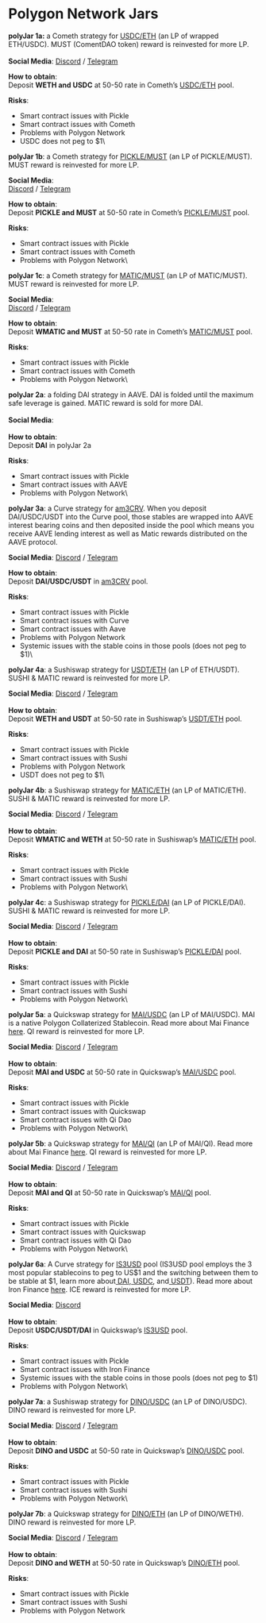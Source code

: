 # Polygon Network Jars

**polyJar 1a:** a Cometh strategy for [USDC/ETH](https://swap.cometh.io/#/add/0x2791bca1f2de4661ed88a30c99a7a9449aa84174/0x7ceb23fd6bc0add59e62ac25578270cff1b9f619) (an LP of wrapped ETH/USDC). MUST (ComentDAO token) reward is reinvested for more LP.\
\
**Social Media**: [Discord](https://discord.gg/mcXn2R2QRx) / [Telegram](https://t.me/cometh\_io)

**How to obtain**:\
Deposit **WETH and USDC** at 50-50 rate in Cometh’s [USDC/ETH](https://swap.cometh.io/#/add/0x2791bca1f2de4661ed88a30c99a7a9449aa84174/0x7ceb23fd6bc0add59e62ac25578270cff1b9f619) pool.

**Risks**:

* Smart contract issues with Pickle
* Smart contract issues with Cometh
* Problems with Polygon Network
* USDC does not peg to $1\


**polyJar 1b**: a Cometh strategy for [PICKLE/MUST](https://swap.cometh.io/#/add/0x9c78ee466d6cb57a4d01fd887d2b5dfb2d46288f/0x2b88ad57897a8b496595925f43048301c37615da) (an LP of PICKLE/MUST). MUST reward is reinvested for more LP.

**Social Media**:\
[Discord](https://discord.gg/mcXn2R2QRx) / [Telegram](https://t.me/cometh\_io)

**How to obtain**:\
Deposit **PICKLE and MUST** at 50-50 rate in Cometh’s [PICKLE/MUST](https://swap.cometh.io/#/add/0x9c78ee466d6cb57a4d01fd887d2b5dfb2d46288f/0x2b88ad57897a8b496595925f43048301c37615da) pool.

**Risks**:

* Smart contract issues with Pickle
* Smart contract issues with Cometh
* Problems with Polygon Network\


**polyJar 1c**: a Cometh strategy for [MATIC/MUST](https://swap.cometh.io/#/add/0x9c78ee466d6cb57a4d01fd887d2b5dfb2d46288f/0x0d500B1d8E8eF31E21C99d1Db9A6444d3ADf1270) (an LP of MATIC/MUST). MUST reward is reinvested for more LP.

**Social Media**:\
[Discord](https://discord.gg/mcXn2R2QRx) / [Telegram](https://t.me/cometh\_io)

**How to obtain**:\
Deposit **WMATIC and MUST** at 50-50 rate in Cometh’s [MATIC/MUST](https://swap.cometh.io/#/add/0x9c78ee466d6cb57a4d01fd887d2b5dfb2d46288f/0x0d500B1d8E8eF31E21C99d1Db9A6444d3ADf1270) pool.

**Risks**:

* Smart contract issues with Pickle
* Smart contract issues with Cometh
* Problems with Polygon Network\


**polyJar 2a**: a folding DAI strategy in AAVE. DAI is folded until the maximum safe leverage is gained. MATIC reward is sold for more DAI.\
\
**Social Media**:\
\
**How to obtain**:\
Deposit **DAI** in polyJar 2a

**Risks**:

* Smart contract issues with Pickle
* Smart contract issues with AAVE
* Problems with Polygon Network\


**polyJar 3a**: a Curve strategy for [am3CRV](https://polygon.curve.fi/aave/deposit). When you deposit DAI/USDC/USDT into the Curve pool, those stables are wrapped into AAVE interest bearing coins and then deposited inside the pool which means you receive AAVE lending interest as well as Matic rewards distributed on the AAVE protocol.

**Social Media**: [Discord](https://discord.gg/mcXn2R2QRx) / [Telegram](https://t.me/cometh\_io)

**How to obtain**:\
Deposit **DAI/USDC/USDT** in [am3CRV](https://polygon.curve.fi/aave/deposit) pool.

**Risks**:

* Smart contract issues with Pickle
* Smart contract issues with Curve
* Smart contract issues with Aave
* Problems with Polygon Network
* Systemic issues with the stable coins in those pools (does not peg to $1)\


**polyJar 4a**: a Sushiswap strategy for [USDT/ETH](https://app.sushi.com/add/0x7ceb23fd6bc0add59e62ac25578270cff1b9f619/0xc2132d05d31c914a87c6611c10748aeb04b58e8f) (an LP of ETH/USDT). SUSHI & MATIC reward is reinvested for more LP.

**Social Media**: [Discord](https://discord.com/invite/6PNv2nF) / [Telegram\
](https://t.me/yearnfinance)\
**How to obtain**:\
Deposit **WETH and USDT** at 50-50 rate in Sushiswap’s [USDT/ETH](https://app.sushi.com/add/0x7ceb23fd6bc0add59e62ac25578270cff1b9f619/0xc2132d05d31c914a87c6611c10748aeb04b58e8f) pool.

**Risks**:

* Smart contract issues with Pickle
* Smart contract issues with Sushi
* Problems with Polygon Network
* USDT does not peg to $1\


**polyJar 4b**: a Sushiswap strategy for [MATIC/ETH](https://app.sushi.com/add/0x7ceb23fd6bc0add59e62ac25578270cff1b9f619/0x0d500B1d8E8eF31E21C99d1Db9A6444d3ADf1270) (an LP of MATIC/ETH). SUSHI & MATIC reward is reinvested for more LP.

**Social Media**: [Discord](https://discord.com/invite/6PNv2nF) / [Telegram\
](https://t.me/yearnfinance)\
**How to obtain**:\
Deposit **WMATIC and WETH** at 50-50 rate in Sushiswap’s [MATIC/ETH](https://app.sushi.com/add/0x7ceb23fd6bc0add59e62ac25578270cff1b9f619/0x0d500B1d8E8eF31E21C99d1Db9A6444d3ADf1270) pool.

**Risks**:

* Smart contract issues with Pickle
* Smart contract issues with Sushi
* Problems with Polygon Network\


**polyJar 4c**: a Sushiswap strategy for [PICKLE/DAI](https://app.sushi.com/add/0x2b88aD57897A8b496595925F43048301C37615Da/0x8f3Cf7ad23Cd3CaDbD9735AFf958023239c6A063) (an LP of PICKLE/DAI). SUSHI & MATIC reward is reinvested for more LP.

**Social Media**: [Discord](https://discord.com/invite/6PNv2nF) / [Telegram\
](https://t.me/yearnfinance)\
**How to obtain**:\
Deposit **PICKLE and DAI** at 50-50 rate in Sushiswap’s [PICKLE/DAI](https://app.sushi.com/add/0x2b88aD57897A8b496595925F43048301C37615Da/0x8f3Cf7ad23Cd3CaDbD9735AFf958023239c6A063) pool.

**Risks**:

* Smart contract issues with Pickle
* Smart contract issues with Sushi
* Problems with Polygon Network\


**polyJar 5a**: a Quickswap strategy for [MAI/USDC](https://quickswap.exchange/#/add/0xa3Fa99A148fA48D14Ed51d610c367C61876997F1/0x2791Bca1f2de4661ED88A30C99A7a9449Aa84174) (an LP of MAI/USDC). MAI is a native Polygon Collaterized Stablecoin. Read more about Mai Finance [here](https://docs.mai.finance). QI reward is reinvested for more LP.

**Social Media**: [Discord](https://discord.gg/mQq55j65xJ) / [Telegram\
](https://t.me/QiDaoProtocol)\
**How to obtain**:\
Deposit **MAI and USDC** at 50-50 rate in Quickswap’s [MAI/USDC](https://quickswap.exchange/#/add/0xa3Fa99A148fA48D14Ed51d610c367C61876997F1/0x2791Bca1f2de4661ED88A30C99A7a9449Aa84174) pool.

**Risks**:

* Smart contract issues with Pickle
* Smart contract issues with Quickswap
* Smart contract issues with Qi Dao
* Problems with Polygon Network\


**polyJar 5b**: a Quickswap strategy for [MAI/QI](https://quickswap.exchange/#/add/0xa3Fa99A148fA48D14Ed51d610c367C61876997F1/0x580A84C73811E1839F75d86d75d88cCa0c241fF4) (an LP of MAI/QI). Read more about Mai Finance [here](https://docs.mai.finance). QI reward is reinvested for more LP.

**Social Media**: [Discord](https://discord.gg/mQq55j65xJ) / [Telegram\
](https://t.me/QiDaoProtocol)\
**How to obtain**:\
Deposit **MAI and QI** at 50-50 rate in Quickswap’s [MAI/QI](https://quickswap.exchange/#/add/0xa3Fa99A148fA48D14Ed51d610c367C61876997F1/0x580A84C73811E1839F75d86d75d88cCa0c241fF4) pool.

**Risks**:

* Smart contract issues with Pickle
* Smart contract issues with Quickswap
* Smart contract issues with Qi Dao
* Problems with Polygon Network\


**polyJar 6a**: A Curve strategy for [IS3USD](https://app.iron.finance/swap/pools/is3usd/deposit) pool (IS3USD pool employs the 3 most popular stablecoins to peg to US$1 and the switching between them to be stable at $1, learn more about[ DAI](https://makerdao.com/en/),[ USDC](https://www.circle.com/en/usdc), and[ USDT](https://tether.to)). Read more about Iron Finance [here](https://docs.iron.finance). ICE reward is reinvested for more LP.

**Social Media**: [Discord](https://discord.com/invite/RtA37hgGrK)[\
](https://t.me/QiDaoProtocol)\
**How to obtain**:\
Deposit **USDC/USDT/DAI** in Quickswap’s [IS3USD](https://app.iron.finance/swap/pools/is3usd/deposit) pool.

**Risks**:

* Smart contract issues with Pickle
* Smart contract issues with Iron Finance
* Systemic issues with the stable coins in those pools (does not peg to $1)
* Problems with Polygon Network\


**polyJar 7a**: a Sushiswap strategy for [DINO/USDC](https://app.sushi.com/add/0x2791Bca1f2de4661ED88A30C99A7a9449Aa84174/0xAa9654BECca45B5BDFA5ac646c939C62b527D394) (an LP of DINO/USDC). DINO reward is reinvested for more LP.

**Social Media**: [Discord](https://discord.gg/MMcNJJQy4y) / [Telegram\
](https://t.me/DinoSwapOfficial)\
**How to obtain**:\
Deposit **DINO and USDC** at 50-50 rate in Quickswap’s [DINO/USDC](https://app.sushi.com/add/0x2791Bca1f2de4661ED88A30C99A7a9449Aa84174/0xAa9654BECca45B5BDFA5ac646c939C62b527D394) pool.

**Risks**:

* Smart contract issues with Pickle
* Smart contract issues with Sushi
* Problems with Polygon Network\


**polyJar 7b**: a Quickswap strategy for [DINO/ETH](https://quickswap.exchange/#/add/0xaa9654becca45b5bdfa5ac646c939c62b527d394/0x7ceb23fd6bc0add59e62ac25578270cff1b9f619) (an LP of DINO/WETH). DINO reward is reinvested for more LP.

**Social Media**: [Discord](https://discord.gg/MMcNJJQy4y) / [Telegram\
](https://t.me/DinoSwapOfficial)\
**How to obtain**:\
Deposit **DINO and WETH** at 50-50 rate in Quickswap’s [DINO/ETH](https://quickswap.exchange/#/add/0xaa9654becca45b5bdfa5ac646c939c62b527d394/0x7ceb23fd6bc0add59e62ac25578270cff1b9f619) pool.

**Risks**:

* Smart contract issues with Pickle
* Smart contract issues with Sushi
* Problems with Polygon Network

